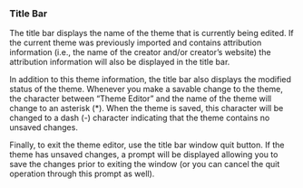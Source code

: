 ### Title Bar

The title bar displays the name of the theme that is currently being edited. If the current theme was previously imported and contains attribution information (i.e., the name of the creator and/or creator’s website) the attribution information will also be displayed in the title bar.

In addition to this theme information, the title bar also displays the modified status of the theme. Whenever you make a savable change to the theme, the character between “Theme Editor” and the name of the theme will change to an asterisk (\*). When the theme is saved, this character will be changed to a dash (-) character indicating that the theme contains no unsaved changes.

Finally, to exit the theme editor, use the title bar window quit button. If the theme has unsaved changes, a prompt will be displayed allowing you to save the changes prior to exiting the window (or you can cancel the quit operation through this prompt as well).
